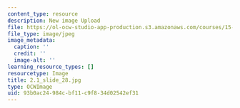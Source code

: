 ```yaml
---
content_type: resource
description: New image Upload
file: https://ol-ocw-studio-app-production.s3.amazonaws.com/courses/15-s21-nuts-and-bolts-of-business-plans-january-iap-2014/93b0ac24984cbf11c9f834d02542ef31_2.1_slide_28.jpg
file_type: image/jpeg
image_metadata:
  caption: ''
  credit: ''
  image-alt: ''
learning_resource_types: []
resourcetype: Image
title: 2.1_slide_28.jpg
type: OCWImage
uid: 93b0ac24-984c-bf11-c9f8-34d02542ef31
---
```

